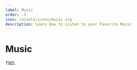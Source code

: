 ```yaml
---
label: Music
order: -3
icon: /assets/icons/music.svg
description: Learn How to Listen to your Favorite Music
---
```


# Music

TBD.
